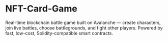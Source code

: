 # NFT-Card-Game
Real-time blockchain battle game built on Avalanche — create characters, join live battles, choose battlegrounds, and fight other players. Powered by fast, low-cost, Solidity-compatible smart contracts.
